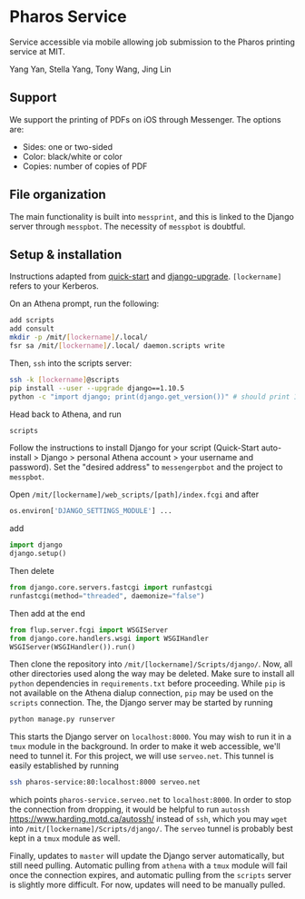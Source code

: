 # Pharos Service

Service accessible via mobile allowing job submission to the Pharos printing service at MIT.

Yang Yan, Stella Yang, Tony Wang, Jing Lin

## Support

We support the printing of PDFs on iOS through Messenger. The options are:

* Sides: one or two-sided
* Color: black/white or color
* Copies: number of copies of PDF

## File organization

The main functionality is built into `messprint`, and this is linked to the Django server through `messpbot`. The necessity of `messpbot` is doubtful.

## Setup & installation

Instructions adapted from [quick-start](https://scripts.mit.edu/start/) and [django-upgrade](https://scripts.mit.edu/faq/161/how-do-i-upgrade-django-can-i-still-use-the-django-quickstart-if-i-do-so). `[lockername]` refers to your Kerberos.

On an Athena prompt, run the following:

```bash
add scripts
add consult
mkdir -p /mit/[lockername]/.local/
fsr sa /mit/[lockername]/.local/ daemon.scripts write
```

Then, `ssh` into the scripts server:

```bash
ssh -k [lockername]@scripts
pip install --user --upgrade django==1.10.5
python -c "import django; print(django.get_version())" # should print 1.10.5
```

Head back to Athena, and run

```bash
scripts
```

Follow the instructions to install Django for your script (Quick-Start auto-install > Django > personal Athena account > your username and password). Set the "desired address" to `messengerpbot` and the project to `messpbot`.

Open `/mit/[lockername]/web_scripts/[path]/index.fcgi` and after

```python
os.environ['DJANGO_SETTINGS_MODULE'] ...
```

add

```python
import django
django.setup()
```

Then delete

```python
from django.core.servers.fastcgi import runfastcgi
runfastcgi(method="threaded", daemonize="false")
```

Then add at the end

```python
from flup.server.fcgi import WSGIServer
from django.core.handlers.wsgi import WSGIHandler
WSGIServer(WSGIHandler()).run()
```

Then clone the repository into `/mit/[lockername]/Scripts/django/`. Now, all other directories used along the way may be deleted. Make sure to install all `python` dependencies in `requirements.txt` before proceeding. While `pip` is not available on the Athena dialup connection, `pip` may be used on the `scripts` connection. The, the Django server may be started by running

```bash
python manage.py runserver
```

This starts the Django server on `localhost:8000`. You may wish to run it in a `tmux` module in the background. In order to make it web accessible, we'll need to tunnel it. For this project, we will use `serveo.net`. This tunnel is easily established by running

```bash
ssh pharos-service:80:localhost:8000 serveo.net
```

which points `pharos-service.serveo.net` to `localhost:8000`. In order to stop the connection from dropping, it would be helpful to run `autossh` <https://www.harding.motd.ca/autossh/> instead of `ssh`, which you may `wget` into `/mit/[lockername]/Scripts/django/`. The `serveo` tunnel is probably best kept in a `tmux` module as well.

Finally, updates to `master` will update the Django server automatically, but still need pulling. Automatic pulling from `athena` with a `tmux` module will fail once the connection expires, and automatic pulling from the `scripts` server is slightly more difficult. For now, updates will need to be manually pulled.
